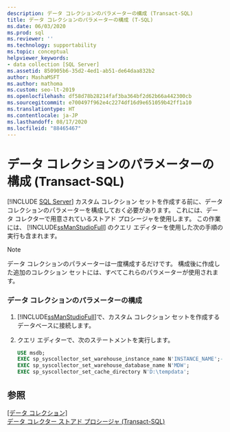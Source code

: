 ```yaml
---
description: データ コレクションのパラメーターの構成 (Transact-SQL)
title: データ コレクションのパラメーターの構成 (T-SQL)
ms.date: 06/03/2020
ms.prod: sql
ms.reviewer: ''
ms.technology: supportability
ms.topic: conceptual
helpviewer_keywords:
- data collection [SQL Server]
ms.assetid: 850905b6-35d2-4ed1-ab51-de64daa832b2
author: MashaMSFT
ms.author: mathoma
ms.custom: seo-lt-2019
ms.openlocfilehash: df58d78b28214faf3ba364bf2d62b66a442300cb
ms.sourcegitcommit: e700497f962e4c2274df16d9e651059b42ff1a10
ms.translationtype: HT
ms.contentlocale: ja-JP
ms.lasthandoff: 08/17/2020
ms.locfileid: "88465467"
---
```

# <a name="configure-data-collection-parameters-transact-sql"></a>データ コレクションのパラメーターの構成 (Transact-SQL)
 [!INCLUDE [SQL Server](../../includes/applies-to-version/sqlserver.md)]
  カスタム コレクション セットを作成する前に、データ コレクションのパラメーターを構成しておく必要があります。 これには、データ コレクターで用意されているストアド プロシージャを使用します。 この作業には、 [!INCLUDE[ssManStudioFull](../../includes/ssmanstudiofull-md.md)] のクエリ エディターを使用した次の手順の実行も含まれます。  
  
> [!NOTE]  
>  データ コレクションのパラメーターは一度構成するだけです。 構成後に作成した追加のコレクション セットには、すべてこれらのパラメーターが使用されます。  
  
### <a name="configure-data-collection-parameters"></a>データ コレクションのパラメーターの構成  
  
1.  [!INCLUDE[ssManStudioFull](../../includes/ssmanstudiofull-md.md)]で、カスタム コレクション セットを作成するデータベースに接続します。  
  
2.  クエリ エディターで、次のステートメントを実行します。  

    ```sql  
    USE msdb;  
    EXEC sp_syscollector_set_warehouse_instance_name N'INSTANCE_NAME';-- where instance name is the name of the SQL Server instance  
    EXEC sp_syscollector_set_warehouse_database_name N'MDW';  
    EXEC sp_syscollector_set_cache_directory N'D:\tempdata';  
    ```  
  
## <a name="see-also"></a>参照  
 [[データ コレクション]](../../relational-databases/data-collection/data-collection.md)   
 [データ コレクター ストアド プロシージャ &#40;Transact-SQL&#41;](../../relational-databases/system-stored-procedures/data-collector-stored-procedures-transact-sql.md)  
  
  
